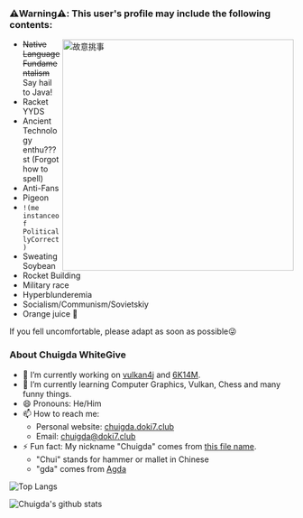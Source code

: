 ### ⚠️Warning⚠️: This user's profile may include the following contents:

<img src="https://github.com/user-attachments/assets/2510c630-43b9-42aa-94e3-b092acc7219d" alt="故意挑事" align="right" width="410px" />

- <del>Native Language Fundamentalism</del> Say hail to Java!
- Racket YYDS
- Ancient Technology enthu???st (Forgot how to spell)
- Anti-Fans
- Pigeon
- `!(me instanceof PoliticallyCorrect)`
- Sweating Soybean
- Rocket Building
- Military race
- Hyperblunderemia
- Socialism/Communism/Sovietskiy
- Orange juice 🍹

If you fell uncomfortable, please adapt as soon as possible😜

### About Chuigda WhiteGive
- 🔭 I’m currently working on [vulkan4j](https://github.com/chuigda/vulkan4j) and [6K14M](https://github.com/chuigda/6K14M).
- 🌱 I’m currently learning Computer Graphics, Vulkan, Chess and many funny things.
- 😄 Pronouns: He/Him
- 📫 How to reach me: 
  - Personal website: [chuigda.doki7.club](https://chuigda.doki7.club)
  - Email: [chuigda@doki7.club](mailto://chuigda@doki7.club)
- ⚡ Fun fact: My nickname "Chuigda" comes from [this file name](https://github.com/ice1000/learn/blob/master/Agda/Chuigda.agda).
  - "Chui" stands for hammer or mallet in Chinese
  - "gda" comes from [Agda](https://github.com/agda/agda)

![Top Langs](https://github-readme-stats-one-bice.vercel.app/api/top-langs/?username=chuigda&langs_count=10&layout=compact&role=OWNER)

![Chuigda's github stats](https://github-readme-stats-one-bice.vercel.app/api?username=chuigda&show_icons=true&include_all_commits=true&role=OWNER,ORGANIZATION_MEMBER)

